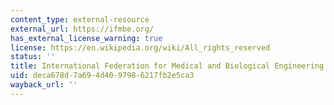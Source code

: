```yaml
---
content_type: external-resource
external_url: https://ifmbe.org/
has_external_license_warning: true
license: https://en.wikipedia.org/wiki/All_rights_reserved
status: ''
title: International Federation for Medical and Biological Engineering
uid: deca678d-7a69-4d40-9798-6217fb2e5ca3
wayback_url: ''
---
```

